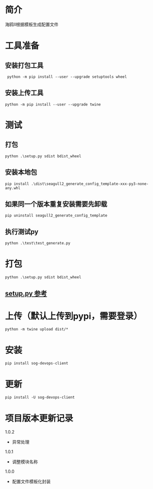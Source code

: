 
# 简介
海鸥Ⅱ根据模板生成配置文件

# 工具准备
## 安装打包工具
```
 python -m pip install --user --upgrade setuptools wheel
 ```
## 安装上传工具
```
python -m pip install --user --upgrade twine
```
# 测试
## 打包
```
python .\setup.py sdist bdist_wheel
```
## 安装本地包
```
pip install .\dist\seagull2_generate_config_template-xxx-py3-none-any.whl      
```
## 如果同一个版本重复安装需要先卸载
```
pip uninstall seagull2_generate_config_template
```
## 执行测试py
```
python .\test\test_generate.py 
```
# 打包
```
python .\setup.py sdist bdist_wheel
```
## [setup.py 参考](https://docs.python.org/3.8/distutils/setupscript.html#writing-the-setup-script)
# 上传（默认上传到pypi，需要登录）
```
python -m twine upload dist/*
```
# 安装
```
pip install sog-devops-client
```
# 更新
````
pip install -U sog-devops-client
````
# 项目版本更新记录

1.0.2

* 异常处理

1.0.1

* 调整模块名称

1.0.0

* 配置文件模板化封装